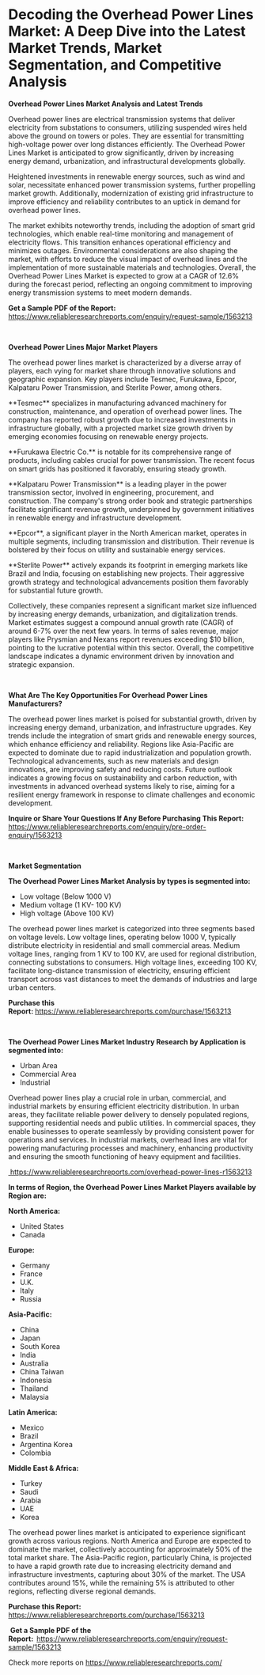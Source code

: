 <p><h1>Decoding the Overhead Power Lines Market: A Deep Dive into the Latest Market Trends, Market Segmentation, and Competitive Analysis</h1></p><p><strong>Overhead Power Lines Market Analysis and Latest Trends</strong></p>
<p><p>Overhead power lines are electrical transmission systems that deliver electricity from substations to consumers, utilizing suspended wires held above the ground on towers or poles. They are essential for transmitting high-voltage power over long distances efficiently. The Overhead Power Lines Market is anticipated to grow significantly, driven by increasing energy demand, urbanization, and infrastructural developments globally. </p><p>Heightened investments in renewable energy sources, such as wind and solar, necessitate enhanced power transmission systems, further propelling market growth. Additionally, modernization of existing grid infrastructure to improve efficiency and reliability contributes to an uptick in demand for overhead power lines. </p><p>The market exhibits noteworthy trends, including the adoption of smart grid technologies, which enable real-time monitoring and management of electricity flows. This transition enhances operational efficiency and minimizes outages. Environmental considerations are also shaping the market, with efforts to reduce the visual impact of overhead lines and the implementation of more sustainable materials and technologies. Overall, the Overhead Power Lines Market is expected to grow at a CAGR of 12.6% during the forecast period, reflecting an ongoing commitment to improving energy transmission systems to meet modern demands.</p></p>
<p><strong>Get a Sample PDF of the Report:&nbsp;</strong> <a href="https://www.reliableresearchreports.com/enquiry/request-sample/1563213?utm_campaign=2283&utm_medium=2&utm_source=Github&utm_content=ia&utm_term=07042025&utm_id=overhead-power-lines">https://www.reliableresearchreports.com/enquiry/request-sample/1563213</a></p>
<p>&nbsp;</p>
<p><strong>Overhead Power Lines Major Market Players</strong></p>
<p><p>The overhead power lines market is characterized by a diverse array of players, each vying for market share through innovative solutions and geographic expansion. Key players include Tesmec, Furukawa, Epcor, Kalpataru Power Transmission, and Sterlite Power, among others. </p><p>**Tesmec** specializes in manufacturing advanced machinery for construction, maintenance, and operation of overhead power lines. The company has reported robust growth due to increased investments in infrastructure globally, with a projected market size growth driven by emerging economies focusing on renewable energy projects. </p><p>**Furukawa Electric Co.** is notable for its comprehensive range of products, including cables crucial for power transmission. The recent focus on smart grids has positioned it favorably, ensuring steady growth. </p><p>**Kalpataru Power Transmission** is a leading player in the power transmission sector, involved in engineering, procurement, and construction. The company's strong order book and strategic partnerships facilitate significant revenue growth, underpinned by government initiatives in renewable energy and infrastructure development.</p><p>**Epcor**, a significant player in the North American market, operates in multiple segments, including transmission and distribution. Their revenue is bolstered by their focus on utility and sustainable energy services. </p><p>**Sterlite Power** actively expands its footprint in emerging markets like Brazil and India, focusing on establishing new projects. Their aggressive growth strategy and technological advancements position them favorably for substantial future growth. </p><p>Collectively, these companies represent a significant market size influenced by increasing energy demands, urbanization, and digitalization trends. Market estimates suggest a compound annual growth rate (CAGR) of around 6-7% over the next few years. In terms of sales revenue, major players like Prysmian and Nexans report revenues exceeding $10 billion, pointing to the lucrative potential within this sector. Overall, the competitive landscape indicates a dynamic environment driven by innovation and strategic expansion.</p></p>
<p>&nbsp;</p>
<p><strong>What Are The Key Opportunities For Overhead Power Lines Manufacturers?</strong></p>
<p><p>The overhead power lines market is poised for substantial growth, driven by increasing energy demand, urbanization, and infrastructure upgrades. Key trends include the integration of smart grids and renewable energy sources, which enhance efficiency and reliability. Regions like Asia-Pacific are expected to dominate due to rapid industrialization and population growth. Technological advancements, such as new materials and design innovations, are improving safety and reducing costs. Future outlook indicates a growing focus on sustainability and carbon reduction, with investments in advanced overhead systems likely to rise, aiming for a resilient energy framework in response to climate challenges and economic development.</p></p>
<p><strong>Inquire or Share Your Questions If Any Before Purchasing This Report:</strong> <a href="https://www.reliableresearchreports.com/enquiry/pre-order-enquiry/1563213?utm_campaign=2283&utm_medium=2&utm_source=Github&utm_content=ia&utm_term=07042025&utm_id=overhead-power-lines">https://www.reliableresearchreports.com/enquiry/pre-order-enquiry/1563213</a></p>
<p>&nbsp;</p>
<p><strong>Market Segmentation</strong></p>
<p><strong>The Overhead Power Lines Market Analysis by types is segmented into:</strong></p>
<p><ul><li>Low voltage (Below 1000 V)</li><li>Medium voltage (1 KV- 100 KV)</li><li>High voltage (Above 100 KV)</li></ul></p>
<p><p>The overhead power lines market is categorized into three segments based on voltage levels. Low voltage lines, operating below 1000 V, typically distribute electricity in residential and small commercial areas. Medium voltage lines, ranging from 1 KV to 100 KV, are used for regional distribution, connecting substations to consumers. High voltage lines, exceeding 100 KV, facilitate long-distance transmission of electricity, ensuring efficient transport across vast distances to meet the demands of industries and large urban centers.</p></p>
<p><strong>Purchase this Report:&nbsp;</strong><a href="https://www.reliableresearchreports.com/purchase/1563213?utm_campaign=2283&utm_medium=2&utm_source=Github&utm_content=ia&utm_term=07042025&utm_id=overhead-power-lines">https://www.reliableresearchreports.com/purchase/1563213</a></p>
<p>&nbsp;</p>
<p><strong>The Overhead Power Lines Market Industry Research by Application is segmented into:</strong></p>
<p><ul><li>Urban Area</li><li>Commercial Area</li><li>Industrial</li></ul></p>
<p><p>Overhead power lines play a crucial role in urban, commercial, and industrial markets by ensuring efficient electricity distribution. In urban areas, they facilitate reliable power delivery to densely populated regions, supporting residential needs and public utilities. In commercial spaces, they enable businesses to operate seamlessly by providing consistent power for operations and services. In industrial markets, overhead lines are vital for powering manufacturing processes and machinery, enhancing productivity and ensuring the smooth functioning of heavy equipment and facilities.</p></p>
<p><a href="https://www.reliableresearchreports.com/overhead-power-lines-r1563213?utm_campaign=2283&utm_medium=2&utm_source=Github&utm_content=ia&utm_term=07042025&utm_id=overhead-power-lines">&nbsp;https://www.reliableresearchreports.com/overhead-power-lines-r1563213</a></p>
<p><strong>In terms of Region, the Overhead Power Lines Market Players available by Region are:</strong></p>
<p>
    <p> <strong> North America: </strong>
        <ul>
            <li>United States</li>
            <li>Canada</li>
        </ul>
        </p> 
    <p> <strong> Europe: </strong>
        <ul>
            <li>Germany</li>
            <li>France</li>
            <li>U.K.</li>
            <li>Italy</li>
            <li>Russia</li>
        </ul>
        </p> 
    <p> <strong> Asia-Pacific: </strong>
        <ul>
            <li>China</li>
            <li>Japan</li>
            <li>South Korea</li>
            <li>India</li>
            <li>Australia</li>
            <li>China Taiwan</li>
            <li>Indonesia</li>
            <li>Thailand</li>
            <li>Malaysia</li>
        </ul>
        </p> 
    <p> <strong> Latin America: </strong>
        <ul>
            <li>Mexico</li>
            <li>Brazil</li>
            <li>Argentina Korea</li>
            <li>Colombia</li>
        </ul>
        </p> 
    <p> <strong> Middle East & Africa: </strong>
        <ul>
            <li>Turkey</li>
            <li>Saudi</li>
            <li>Arabia</li>
            <li>UAE</li>
            <li>Korea</li>
        </ul>
    </p>
    </p>
<p><p>The overhead power lines market is anticipated to experience significant growth across various regions. North America and Europe are expected to dominate the market, collectively accounting for approximately 50% of the total market share. The Asia-Pacific region, particularly China, is projected to have a rapid growth rate due to increasing electricity demand and infrastructure investments, capturing about 30% of the market. The USA contributes around 15%, while the remaining 5% is attributed to other regions, reflecting diverse regional demands.</p></p>
<p><strong>Purchase this Report: </strong><a href="https://www.reliableresearchreports.com/purchase/1563213?utm_campaign=2283&utm_medium=2&utm_source=Github&utm_content=ia&utm_term=07042025&utm_id=overhead-power-lines">https://www.reliableresearchreports.com/purchase/1563213</a></p>
<p>&nbsp;<strong>Get a Sample PDF of the Report:&nbsp;&nbsp;</strong><a href="https://www.reliableresearchreports.com/enquiry/request-sample/1563213?utm_campaign=2283&utm_medium=2&utm_source=Github&utm_content=ia&utm_term=07042025&utm_id=overhead-power-lines">https://www.reliableresearchreports.com/enquiry/request-sample/1563213</a></p>
<p><strong></strong></p>
<p>Check more reports on <a href="https://www.reliableresearchreports.com/?utm_campaign=2283&utm_medium=2&utm_source=Github&utm_content=ia&utm_term=07042025&utm_id=overhead-power-lines">https://www.reliableresearchreports.com/</a></p>